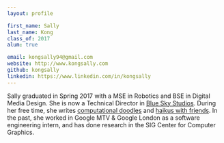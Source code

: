```yaml
---
layout: profile

first_name: Sally
last_name: Kong
class_of: 2017
alum: true

email: kongsally94@gmail.com
website: http://www.kongsally.com
github: kongsally
linkedin: https://www.linkedin.com/in/kongsally
---
```


Sally graduated in Spring 2017 with a MSE in Robotics and BSE in Digital Media Design. She is now a Technical Director in [Blue Sky Studios](http://blueskystudios.com/). During her free time, she writes [computational doodles](http://www.kongsally.com/kongpuational-doodles/) and [haikus with friends](https://kongsally.github.io/haikus-with-friends/index.html). In the past, she worked in Google MTV & Google London as a software engineering intern, and has done research in the SIG Center for Computer Graphics.
